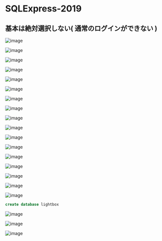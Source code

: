 # SQLExpress-2019

## 基本は絶対選択しない( 通常のログインができない )

![image](https://user-images.githubusercontent.com/1501327/139808504-ede8dd8a-acc5-4ebd-91c2-7bcddf8d5900.png)

![image](https://user-images.githubusercontent.com/1501327/139808661-96f00e72-c2c5-4e49-b716-f5189c3517fd.png)

![image](https://user-images.githubusercontent.com/1501327/139808901-61ca9b9d-7816-4c1f-a7a5-95679905016b.png)

![image](https://user-images.githubusercontent.com/1501327/139808941-83d526ac-210b-4faa-8995-eacf4071499b.png)

![image](https://user-images.githubusercontent.com/1501327/139809057-2bb90cc4-e115-4edf-8b6a-878af9cca45a.png)

![image](https://user-images.githubusercontent.com/1501327/139809351-10b9595a-d41e-4239-96d2-d836689c997c.png)

![image](https://user-images.githubusercontent.com/1501327/139809441-4db9be8b-5fb7-4569-8d36-fb36435ab63a.png)

![image](https://user-images.githubusercontent.com/1501327/139809652-225add12-0f78-4474-af18-0940df0ed249.png)

![image](https://user-images.githubusercontent.com/1501327/139809852-d11086dc-3a85-44c8-9839-7988f7acaa58.png)

![image](https://user-images.githubusercontent.com/1501327/139810006-2b6e197a-93fd-4e1e-9107-91193cf961cf.png)

![image](https://user-images.githubusercontent.com/1501327/139811120-c1677262-ccab-411e-a7a8-81bdba139c9c.png)

![image](https://user-images.githubusercontent.com/1501327/139812275-978bcf20-2f59-4d79-b6cb-d8498e1d6239.png)

![image](https://user-images.githubusercontent.com/1501327/139812441-0fb250b4-33c0-4fc2-8f91-650d5dee5025.png)

![image](https://user-images.githubusercontent.com/1501327/139812724-bceb8388-adc1-4a61-8e8b-942f0267f876.png)

![image](https://user-images.githubusercontent.com/1501327/139812884-7a7f038c-d31b-4a04-b8c7-d54e5a163ecb.png)

![image](https://user-images.githubusercontent.com/1501327/139813348-fe518a28-4518-4bfd-a1e0-0be056e034d9.png)

![image](https://user-images.githubusercontent.com/1501327/139814509-22ef089d-fd8e-4987-9d3e-77e850c89301.png)

```sql
create database lightbox
```

![image](https://user-images.githubusercontent.com/1501327/139814937-e72d2c63-38d6-4cb2-8118-d2b570c68e99.png)

![image](https://user-images.githubusercontent.com/1501327/139815061-adcf7995-2d75-4759-aeb7-579b63e3ce91.png)

![image](https://user-images.githubusercontent.com/1501327/139815239-14179a06-4754-4c13-a6f2-76282e604487.png)
